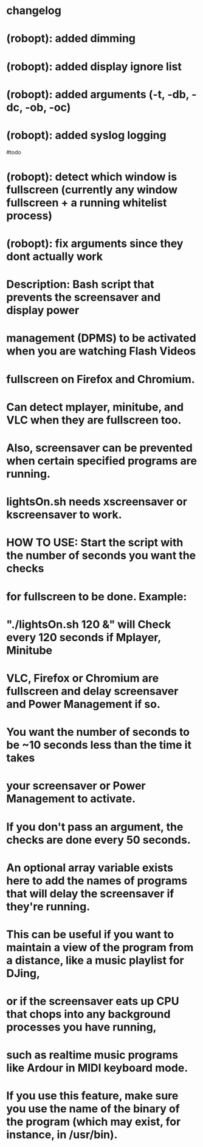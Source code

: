 
# changelog
# (robopt): added dimming
# (robopt): added display ignore list
# (robopt): added arguments (-t, -db, -dc, -ob, -oc)
# (robopt): added syslog logging

#todo
# (robopt): detect which window is fullscreen (currently any window fullscreen + a running whitelist process)
# (robopt): fix arguments since they dont actually work 

# Description: Bash script that prevents the screensaver and display power
# management (DPMS) to be activated when you are watching Flash Videos
# fullscreen on Firefox and Chromium.
# Can detect mplayer, minitube, and VLC when they are fullscreen too.
# Also, screensaver can be prevented when certain specified programs are running.
# lightsOn.sh needs xscreensaver or kscreensaver to work.

# HOW TO USE: Start the script with the number of seconds you want the checks
# for fullscreen to be done. Example:
# "./lightsOn.sh 120 &" will Check every 120 seconds if Mplayer, Minitube
# VLC, Firefox or Chromium are fullscreen and delay screensaver and Power Management if so.
# You want the number of seconds to be ~10 seconds less than the time it takes
# your screensaver or Power Management to activate.
# If you don't pass an argument, the checks are done every 50 seconds.
#
# An optional array variable exists here to add the names of programs that will delay the screensaver if they're running.
# This can be useful if you want to maintain a view of the program from a distance, like a music playlist for DJing,
# or if the screensaver eats up CPU that chops into any background processes you have running,
# such as realtime music programs like Ardour in MIDI keyboard mode.
# If you use this feature, make sure you use the name of the binary of the program (which may exist, for instance, in /usr/bin).